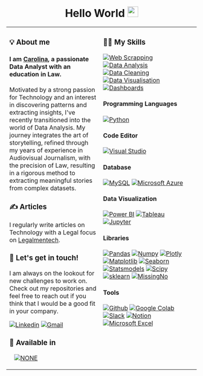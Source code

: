 <h1 align="center">
Hello World
    <img src="https://media.giphy.com/media/hvRJCLFzcasrR4ia7z/giphy.gif" width="28">
</h1>

<table><tr><td valign="top" width="33%">
    
### 💡 About me
<!-- recent_releases starts -->

#### I am [Carolina](https://github.com/cardenastcarolina), a passionate Data Analyst with an education in Law. 
Motivated by a strong passion for Technology and an interest in discovering patterns and extracting insights, I've recently transitioned into the world of Data Analysis. My journey integrates the art of storytelling, refined through my years of experience in Audiovisual Journalism, with the precision of Law, resulting in a rigorous method to extracting meaningful stories from complex datasets.

### ✍️ Articles

I regularly write articles on Technology with a Legal focus on [Legalmentech](https://www.legalmentech.com/articulos).
    
### 💼 Let's get in touch!

I am always on the lookout for new challenges to work on. Check out my repositories and feel free to reach out if you think that I would be a good fit in your company.

<a href='https://www.linkedin.com/in/cardenastcarolina/' target="_blank"><img alt='Linkedin' src='https://img.shields.io/badge/Carolina_Cardenas Torres-100000?style=flat&logo=Linkedin&logoColor=white&labelColor=007ec6&color=007ec6'/></a>
<a href='mailto:cardenastcarolina@gmail.com' target="_blank"><img alt='Gmail' src='https://img.shields.io/badge/cardenastcarolina@gmail.com-100000?style=flat&logo=Gmail&logoColor=white&labelColor=007ec6&color=007ec6'/></a>

### 💬 Available in

<a href='https://github.com/shivamkapasia0' target="_blank"><img alt='' src='https://img.shields.io/badge/Spanish_| Native Speaker-100000?style=flat&logo=&logoColor=dfb317&labelColor=007ec6&color=007ec6'/></a>
<a href='https://github.com/shivamkapasia0' target="_blank"><img alt='' src='https://img.shields.io/badge/Italian_| Native Speaker-100000?style=flat&logo=&logoColor=dfb317&labelColor=007ec6&color=007ec6'/></a>
<a href='https://github.com/shivamkapasia0' target="_blank"><img alt='' src='https://img.shields.io/badge/English_| Full Proficiency-100000?style=flat&logo=&logoColor=dfb317&labelColor=007ec6&color=007ec6'/></a>
<a href='https://github.com/shivamkapasia0' target="_blank"><img alt='NONE' src='https://img.shields.io/badge/German_| Limited working proficiency-100000?style=flat&logo=NONE&logoColor=white&labelColor=007ec6&color=007ec6'/></a>
</td><td valign="top" width="34%">
   
### 👩‍💻 My Skills

<a href='https://github.com/shivamkapasia0' target="_blank"><img alt='Web Scrapping' src='https://img.shields.io/badge/Web_Scrapping-100000?style=flat&logo=Web Scrapping&logoColor=FFFFFF&labelColor=007ec6&color=007ec6'/></a>
<a href='https://github.com/shivamkapasia0' target="_blank"><img alt='Data Analysis' src='https://img.shields.io/badge/Data_Analysis-100000?style=flat&logo=Data Analysis&logoColor=FFFFFF&labelColor=007ec6&color=007ec6'/></a>
<a href='https://github.com/shivamkapasia0' target="_blank"><img alt='Data Cleaning' src='https://img.shields.io/badge/Data_Cleaning-100000?style=flat&logo=Data Cleaning&logoColor=FFFFFF&labelColor=007ec6&color=007ec6'/></a>
<a href='https://github.com/shivamkapasia0' target="_blank"><img alt='Data Visualisation' src='https://img.shields.io/badge/Data_Visualisation-100000?style=flat&logo=Data Visualisation&logoColor=FFFFFF&labelColor=007ec6&color=007ec6'/></a>
<a href='https://github.com/shivamkapasia0' target="_blank"><img alt='Dashboards' src='https://img.shields.io/badge/Dashboards-100000?style=flat&logo=Dashboards&logoColor=FFFFFF&labelColor=007ec6&color=007ec6'/></a>
<a href='https://github.com/shivamkapasia0' target="_blank"><img alt='' src='https://img.shields.io/badge/EDA_for Machine Learning-100000?style=flat&logo=&logoColor=white&labelColor=007ec6&color=007ec6'/></a>
<a href='https://github.com/shivamkapasia0' target="_blank"><img alt='' src='https://img.shields.io/badge/Feature_Engineering-100000?style=flat&logo=&logoColor=white&labelColor=007ec6&color=007ec6'/></a>



#### Programming Languages

<a href='https://github.com/shivamkapasia0' target="_blank"><img alt='Python' src='https://img.shields.io/badge/Python-100000?style=flat&logo=Python&logoColor=dfb317&labelColor=FFFFFF&color=FFFFFF'/></a>

#### Code Editor

<a href='https://github.com/shivamkapasia0' target="_blank"><img alt='Visual Studio' src='https://img.shields.io/badge/Visual_Studio Code-100000?style=flat&logo=Visual Studio&logoColor=007ec6&labelColor=FFFFFF&color=FFFFFF'/></a>

#### Database

<a href='https://github.com/shivamkapasia0' target="_blank"><img alt='MySQL' src='https://img.shields.io/badge/MySQL-100000?style=flat&logo=MySQL&logoColor=007ec6&labelColor=FFFFFF&color=FFFFFF'/></a>
<a href='https://github.com/shivamkapasia0' target="_blank"><img alt='Microsoft Azure' src='https://img.shields.io/badge/Azure-100000?style=flat&logo=Microsoft Azure&logoColor=007ec6&labelColor=FFFFFF&color=FFFFFF'/></a>

#### Data Visualization 

<a href='https://github.com/shivamkapasia0' target="_blank"><img alt='Power BI' src='https://img.shields.io/badge/Power_BI-100000?style=flat&logo=Power BI&logoColor=fe7d37&labelColor=FFFFFF&color=FFFFFF'/></a>
<a href='https://github.com/shivamkapasia0' target="_blank"><img alt='Tableau' src='https://img.shields.io/badge/Tableau-100000?style=flat&logo=Tableau&logoColor=e05d44&labelColor=FFFFFF&color=FFFFFF'/></a>
<a href='https://github.com/shivamkapasia0' target="_blank"><img alt='Jupyter' src='https://img.shields.io/badge/Jupyter_Notebooks-100000?style=flat&logo=Jupyter&logoColor=fe7d37&labelColor=FFFFFF&color=FFFFFF'/></a>

#### Libraries

<a href='https://github.com/shivamkapasia0' target="_blank"><img alt='Pandas' src='https://img.shields.io/badge/Pandas-100000?style=flat&logo=Pandas&logoColor=FFFFFF&labelColor=9f9f9f&color=9f9f9f'/></a>
<a href='https://github.com/shivamkapasia0' target="_blank"><img alt='Numpy' src='https://img.shields.io/badge/Numpy-100000?style=flat&logo=Numpy&logoColor=FFFFFF&labelColor=9f9f9f&color=9f9f9f'/></a>
<a href='https://github.com/shivamkapasia0' target="_blank"><img alt='Plotly' src='https://img.shields.io/badge/Plotly-100000?style=flat&logo=Plotly&logoColor=FFFFFF&labelColor=9f9f9f&color=9f9f9f'/></a>
<a href='https://github.com/shivamkapasia0' target="_blank"><img alt='Matplotlib' src='https://img.shields.io/badge/Matplotlib-100000?style=flat&logo=Matplotlib&logoColor=FFFFFF&labelColor=9f9f9f&color=9f9f9f'/></a>
<a href='https://github.com/shivamkapasia0' target="_blank"><img alt='Seaborn' src='https://img.shields.io/badge/Seaborn-100000?style=flat&logo=Seaborn&logoColor=FFFFFF&labelColor=9f9f9f&color=9f9f9f'/></a>
<a href='https://github.com/shivamkapasia0' target="_blank"><img alt='Statsmodels' src='https://img.shields.io/badge/Statsmodels-100000?style=flat&logo=Statsmodels&logoColor=FFFFFF&labelColor=9f9f9f&color=9f9f9f'/></a>
<a href='https://github.com/shivamkapasia0' target="_blank"><img alt='Scipy' src='https://img.shields.io/badge/Scipy-100000?style=flat&logo=Scipy&logoColor=white&labelColor=9f9f9f&color=9f9f9f'/></a>
<a href='https://github.com/shivamkapasia0' target="_blank"><img alt='sklearn' src='https://img.shields.io/badge/sklearn-100000?style=flat&logo=sklearn&logoColor=white&labelColor=9f9f9f&color=9f9f9f'/></a>
<a href='https://github.com/shivamkapasia0' target="_blank"><img alt='MissingNo' src='https://img.shields.io/badge/MissingNo-100000?style=flat&logo=MissingNo&logoColor=white&labelColor=9f9f9f&color=9f9f9f'/></a>

 #### Tools

<a href='https://github.com/shivamkapasia0' target="_blank"><img alt='Github' src='https://img.shields.io/badge/GitHub-100000?style=flat&logo=Github&logoColor=FFFFFF&labelColor=9f9f9f&color=9f9f9f'/></a>
<a href='https://github.com/shivamkapasia0' target="_blank"><img alt='Google Colab' src='https://img.shields.io/badge/Google_Colab-100000?style=flat&logo=Google Colab&logoColor=FFFFFF&labelColor=9f9f9f&color=9f9f9f'/></a>
<a href='https://github.com/shivamkapasia0' target="_blank"><img alt='Slack' src='https://img.shields.io/badge/Slack-100000?style=flat&logo=Slack&logoColor=FFFFFF&labelColor=9f9f9f&color=9f9f9f'/></a>
<a href='https://github.com/shivamkapasia0' target="_blank"><img alt='Notion' src='https://img.shields.io/badge/Notion-100000?style=flat&logo=Notion&logoColor=FFFFFF&labelColor=9f9f9f&color=9f9f9f'/></a>
<a href='https://github.com/shivamkapasia0' target="_blank"><img alt='Microsoft Excel' src='https://img.shields.io/badge/Excel-100000?style=flat&logo=Microsoft Excel&logoColor=FFFFFF&labelColor=9f9f9f&color=9f9f9f'/></a>
